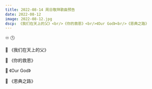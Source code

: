 ```yaml
---
title: 2022-08-14 周日敬拜歌曲预告
date: 2022-08-12
image: 2022-08-12.jpg
dscp: 《我们在天上的父》<br/>《你的救恩》<br/>《Our God》<br/>《恩典之路》
---
```


<a id="loop-all"> ♾️ </a> <span id="count-down" data-value="1"> 🕓 </span> <span id="cancle-count-down" data-value="2" style="display: none;"> ☀️ </span> <span id='loop-all-indicator'>  </span><span id='count-down-timer'>  </span>

<a class="audio song bars" data-value="wg-song/我们在天上的父.mp3">🎸 《我们在天上的父》 <span class="bar n1"></span><span class="bar n2"></span><span class="bar n3"></span><span class="bar n4"></span><span class="bar n5"></span></a>

<a class="audio song bars" data-value="wg-song/祢的救恩.mp3">🎸 《你的救恩》<span class="bar n1"></span><span class="bar n2"></span><span class="bar n3"></span><span class="bar n4"></span><span class="bar n5"></span></a>

<a class="audio song bars" data-value="wg-song/Our God.m4a">🎸 《Our God》<span class="bar n1"></span><span class="bar n2"></span><span class="bar n3"></span><span class="bar n4"></span><span class="bar n5"></span></a>

<a class="audio song bars" data-value="wg-song/恩典之路.m4a">🎸 《恩典之路》<span class="bar n1"></span><span class="bar n2"></span><span class="bar n3"></span><span class="bar n4"></span><span class="bar n5"></span></a>

